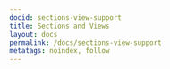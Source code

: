 ```yaml
---
docid: sections-view-support
title: Sections and Views
layout: docs
permalink: /docs/sections-view-support
metatags: noindex, follow
---
```

